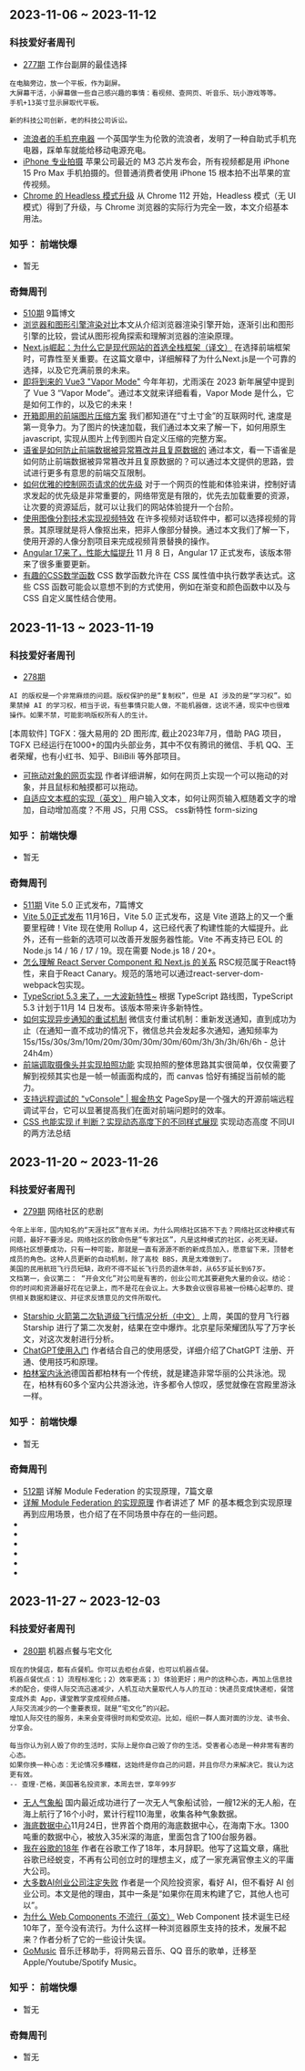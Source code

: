 ## 2023-11-06 ~ 2023-11-12
### 科技爱好者周刊
* [277期](https://github.com/ruanyf/weekly/blob/master/docs/issue-277.md) 工作台副屏的最佳选择
```
在电脑旁边，放一个平板，作为副屏。
大屏幕干活，小屏幕做一些自己感兴趣的事情：看视频、查网页、听音乐、玩小游戏等等。
手机+13英寸显示屏取代平板。

新的科技公司创新，老的科技公司诉讼。
```
* [流浪者的手机充电器](https://www.dezeen.com/2023/09/29/mypowerbank-hacks-santander-bikes-homeless-charge-phones/) 一个英国学生为伦敦的流浪者，发明了一种自助式手机充电器，踩单车就能给移动电源充电。
* [iPhone 专业拍摄](https://prolost.com/blog/scarybts) 苹果公司最近的 M3 芯片发布会，所有视频都是用 iPhone 15 Pro Max 手机拍摄的。但普通消费者使用 iPhone 15 根本拍不出苹果的宣传视频。
* [Chrome 的 Headless 模式升级](https://developer.chrome.com/articles/new-headless/) 从 Chrome 112 开始，Headless 模式（无 UI 模式）得到了升级，与 Chrome 浏览器的实际行为完全一致，本文介绍基本用法。

### 知乎： 前端快爆
* 暂无
### 奇舞周刊
* [510期](https://mp.weixin.qq.com/s?__biz=Mzg4MTYwMzY1Mw==&mid=2247509535&idx=1&sn=dba0ebc034f9cc26557265d3c3fc7bee&chksm=cf618335f8160a237ca0f931cef423daa6449ff90b2e9cb54a99f5e0891daa35a906d6ca9dc3&scene=178&cur_album_id=1899297601078771727) 9篇博文
* [浏览器和图形引擎渲染对比](https://mp.weixin.qq.com/s?__biz=Mzg2ODQ1OTExOA==&mid=2247504723&idx=1&sn=c98d136912c78e56b9073d70088e80e0&chksm=cea96452f9deed44bb35e93495a7cac62e1f558262f67a11b92c61fc54334c52dbc514f6f52f&token=116537750&lang=zh_CN&scene=21#wechat_redirect)本文从介绍浏览器渲染引擎开始，逐渐引出和图形引擎的比较，尝试从图形视角探索和理解浏览器的渲染原理。
* [Next.js崛起：为什么它是现代网站的首选全栈框架（译文）](https://mp.weixin.qq.com/s?__biz=MzU3NTg5MjU1Mw==&mid=2247485371&idx=1&sn=0899c2d246390dcf65e49fe233c0efa1&chksm=fd1d7a9dca6af38b74f0b32b7b1a442ab0a29c3f9f020f7b169600a066f226705521e726de20&token=116537750&lang=zh_CN&scene=21#wechat_redirect) 在选择前端框架时，可靠性至关重要。在这篇文章中，详细解释了为什么Next.js是一个可靠的选择，以及它充满前景的未来。
* [即将到来的 Vue3 "Vapor Mode"](https://mp.weixin.qq.com/s?__biz=MzU2MTIyNDUwMA==&mid=2247524963&idx=2&sn=3556feb025e32617e4a364dc882a7d58&chksm=fc7e2c38cb09a52e34abe14a4a89f94d073ccd4b7f029745fed136ce56e42a54a6e0b87e6fa3&token=116537750&lang=zh_CN&scene=21#wechat_redirect) 今年年初，尤雨溪在 2023 新年展望中提到了 Vue 3 “Vapor Mode”。通过本文就来详细看看，Vapor Mode 是什么，它是如何工作的，以及它的未来！
* [开箱即用的前端图片压缩方案](https://mp.weixin.qq.com/s?__biz=MzU2Mzk1NzkwOA==&mid=2247497484&idx=1&sn=fa16d61349367f5e73d0c7e6d87b0d19&chksm=fc50eef7cb2767e1b9eef64d7093a5657b126b9f40895fceddfed623952be7f729031db9d86f&token=116537750&lang=zh_CN&scene=21#wechat_redirect) 我们都知道在“寸土寸金”的互联网时代, 速度是第一竞争力。为了图片的快速加载，我们通过本文来了解一下，如何用原生 javascript, 实现从图片上传到图片自定义压缩的完整方案。
* [语雀是如何防止前端数据被异常篡改并且复原数据的](https://mp.weixin.qq.com/s?__biz=Mzg2MDU4MzU3Nw==&mid=2247497207&idx=1&sn=ad0b6ce106aff6f76d0a063617b7193e&chksm=ce269601f9511f176d70d6184e9b99c6cca394e14c8bca1f40ff19c214d8a42e156dff47477d&token=475052323&lang=zh_CN&scene=21#wechat_redirect) 通过本文，看一下语雀是如何防止前端数据被异常篡改并且复原数据的？可以通过本文提供的思路，尝试进行更多有意思的前端交互限制。
* [如何优雅的控制网页请求的优先级](https://mp.weixin.qq.com/s?__biz=Mzk0MDMwMzQyOA==&mid=2247499326&idx=1&sn=863ab04e1e6d73943f2675e192b31a6b&chksm=c2e10b15f59682036f05d0adf86cf6bbc88ee21a9bf83f8016a0f0f9f1d4f76e1c49b5d99875&token=475052323&lang=zh_CN&scene=21#wechat_redirect) 对于一个网页的性能和体验来讲，控制好请求发起的优先级是非常重要的，网络带宽是有限的，优先去加载重要的资源，让次要的资源延后，就可以让我们的网站体验提升一个台阶。
* [使用图像分割技术实现视频特效](https://mp.weixin.qq.com/s?__biz=MzU2NjU3Nzg2Mg==&mid=2247505069&idx=2&sn=f538957fdf3d459f7b96b6bab6b7864c&chksm=fca8cb04cbdf421252e46136bb9f605a99b805955fe2cbcf8a50f8efbde8d77c640731e08f2f&token=116537750&lang=zh_CN&scene=21#wechat_redirect) 在许多视频对话软件中，都可以选择视频的背景。其原理就是将人像抠出来，把非人像部分替换。通过本文我们了解一下，使用开源的人像分割项目来完成视频背景替换的操作。
* [Angular 17来了，性能大幅提升](https://mp.weixin.qq.com/s?__biz=MzU2MTIyNDUwMA==&mid=2247524939&idx=1&sn=b359a958d1cb17da71467dabcf34705f&chksm=fc7e2c10cb09a5063ee9389be491f99aac7cb9886a00da17c136662a60f362abb9ccf831a60d&token=116537750&lang=zh_CN&scene=21#wechat_redirect) 11 月 8 日，Angular 17 正式发布，该版本带来了很多重要更新。
* [有趣的CSS数学函数](https://www.51cto.com/article/705254.html) CSS 数学函数允许在 CSS 属性值中执行数学表达式。这些 CSS 函数可能会以意想不到的方式使用，例如在渐变和颜色函数中以及与 CSS 自定义属性结合使用。


## 2023-11-13 ~ 2023-11-19
### 科技爱好者周刊
* [278期](https://github.com/ruanyf/weekly/blob/master/docs/issue-278.md) 
```
AI 的版权是一个非常麻烦的问题。版权保护的是“复制权”，但是 AI 涉及的是“学习权”。如果禁掉 AI 的学习权，相当于说，有些事情只能人做，不能机器做，这说不通，现实中也很难操作。如果不禁，可能影响版权所有人的生计。
```
[本周软件] TGFX：强大易用的 2D 图形库, 截止2023年7月，借助 PAG 项目，TGFX 已经运行在1000+的国内头部业务，其中不仅有腾讯的微信、手机 QQ、王者荣耀，也有小红书、知乎、BiliBili 等外部项目。
* [可拖动对象的网页实现](https://www.redblobgames.com/making-of/draggable/) 作者详细讲解，如何在网页上实现一个可以拖动的对象，并且鼠标和触摸都可以拖动。
* [自适应文本框的实现（英文）](https://www.amitmerchant.com/textarea-auto-increase-height/) 用户输入文本，如何让网页输入框随着文字的增加，自动增加高度？不用 JS，只用 CSS。 css新特性 form-sizing 

### 知乎： 前端快爆
* 暂无
### 奇舞周刊
* [511期](https://mp.weixin.qq.com/s?__biz=Mzg4MTYwMzY1Mw==&mid=2247509692&idx=1&sn=f92e3f796abce1f7f5c05f21ea2d61c9&chksm=cf618396f8160a808ca977ff6e00345c27aeeaacb621f21093bc8dee18c8e8463ca5179fa8f6&scene=178&cur_album_id=1899297601078771727#rd) Vite 5.0 正式发布，7篇博文
* [Vite 5.0正式发布](https://mp.weixin.qq.com/s?__biz=MzU2MTIyNDUwMA==&mid=2247525068&idx=1&sn=ab6685a8b2cb0c12322b2ebe39e13fb7&scene=21#wechat_redirect) 11月16日，Vite 5.0 正式发布，这是 Vite 道路上的又一个重要里程碑！Vite 现在使用 Rollup 4，这已经代表了构建性能的大幅提升。此外，还有一些新的选项可以改善开发服务器性能。Vite 不再支持已 EOL 的 Node.js 14 / 16 / 17 / 19。现在需要 Node.js 18 / 20+。
* [怎么理解 React Server Component 和 Next.js 的关系](https://mp.weixin.qq.com/s?__biz=MzkzMjIxNTcyMA==&mid=2247493227&idx=1&sn=857641e2beda2004ea48e03b366762ec&scene=21#wechat_redirect) RSC规范属于React特性，来自于React Canary。规范的落地可以通过react-server-dom-webpack包实现。
* [TypeScript 5.3 来了，一大波新特性~](https://mp.weixin.qq.com/s?__biz=MzU2MTIyNDUwMA==&mid=2247525035&idx=1&sn=9cfac81a119709050c42872a35ca3aeb&scene=21#wechat_redirect) 根据 TypeScript 路线图，TypeScript 5.3 计划于11月 14 日发布。该版本带来许多新特性。
* [如何实现异步通知的重试机制](https://mp.weixin.qq.com/s?__biz=MzA3NTgwNTIyMQ==&mid=2649299873&idx=1&sn=5b368e3226c1768350b50c1e493abc6d&scene=21#wechat_redirect) 微信支付重试机制：重新发送通知，直到成功为止（在通知一直不成功的情况下，微信总共会发起多次通知，通知频率为15s/15s/30s/3m/10m/20m/30m/30m/30m/60m/3h/3h/3h/6h/6h - 总计 24h4m）
* [前端调取摄像头并实现拍照功能](https://mp.weixin.qq.com/s?__biz=MzUxNzk1MjQ0Ng==&mid=2247517527&idx=1&sn=1273f59e154cd11a7ecd2277af2c4c8f&scene=21#wechat_redirect) 实现拍照的整体思路其实很简单，仅仅需要了解到视频其实也是一帧一帧画面构成的，而 canvas 恰好有捕捉当前帧的能力。
* [支持远程调试的 "vConsole" | 掘金热文](https://mp.weixin.qq.com/s?__biz=Mzg5NjAzMjI0NQ==&mid=2247506177&idx=2&sn=848e7d949b61931918404aa5da3a28cc&scene=21#wechat_redirect) PageSpy是一个强大的开源前端远程调试平台，它可以显著提高我们在面对前端问题时的效率。
* [CSS 也能实现 if 判断？实现动态高度下的不同样式展现](https://mp.weixin.qq.com/s?__biz=Mzg2MDU4MzU3Nw==&mid=2247497245&idx=1&sn=ec983bc9a4c6a335e73de14ddccb4568&scene=21#wechat_redirect) 实现动态高度 不同UI的两方法总结


## 2023-11-20 ~ 2023-11-26
### 科技爱好者周刊
* [279期](https://github.com/ruanyf/weekly/blob/master/docs/issue-279.md) 网络社区的悲剧
```
今年上半年，国内知名的“天涯社区”宣布关闭。为什么网络社区搞不下去？网络社区这种模式有问题，最好不要涉足。网络社区的致命伤是“专家社区”，凡是这种模式的社区，必死无疑。
网络社区想要成功，只有一种可能，那就是一直有源源不断的新成员加入，愿意留下来，顶替老成员的角色。这种人员更新的自动机制，除了高校 BBS，真是太难做到了。
美国的民用航班飞行员短缺，政府不得不延长飞行员的退休年龄，从65岁延长到67岁。
文档第一，会议第二： “开会文化”对公司是有害的，创业公司尤其要避免大量的会议。结论：你的时间和资源最好花在记录上，而不是花在会议上。大多数会议很容易被一份精心起草的、提供相关数据和建议、并征求反馈意见的文件所取代。
```
* [Starship 火箭第二次轨道级飞行情况分析（中文）](https://mp.weixin.qq.com/s/N1akMdMZrolD-DzikHnY_Q) 上周，美国的登月飞行器 Starship 进行了第二次发射，结果在空中爆炸。北京星际荣耀团队写了万字长文，对这次发射进行分析。
* [ChatGPT使用入门](https://blog.warmplace.cn/post/chatgpt) 作者结合自己的使用感受，详细介绍了ChatGPT 注册、开通、使用技巧和原理。
* [柏林室内泳池](https://www.bbc.com/travel/article/20231116-the-hidden-beauty-of-berlins-indoor-pools)德国首都柏林有一个传统，就是建造非常华丽的公共泳池。现在，柏林有60多个室内公共游泳池，许多都令人惊叹，感觉就像在宫殿里游泳一样。

### 知乎： 前端快爆
* 暂无
### 奇舞周刊
* [512期](https://mp.weixin.qq.com/s?__biz=Mzg4MTYwMzY1Mw==&mid=2247509729&idx=1&sn=b5eb4e6ede6dc6375048fd6b7a85b063&chksm=cf6183cbf8160addeced4df19f782b15293f57609631a2e24e670988ead8bbf7bbcb087cb7d1&scene=178&cur_album_id=1899297601078771727#rd) 详解 Module Federation 的实现原理，7篇文章
* [详解 Module Federation 的实现原理](https://mp.weixin.qq.com/s?__biz=MzUxNzk1MjQ0Ng==&mid=2247517743&idx=2&sn=9f0df9b0d31309c1e6e1736bf6520ba5&scene=21#wechat_redirect) 作者讲述了 MF 的基本概念到实现原理再到应用场景，也介绍了在不同场景中存在的一些问题。
* []()
* []()
* []()
* []()
* []()
* []()


## 2023-11-27 ~ 2023-12-03
### 科技爱好者周刊
* [280期](https://github.com/ruanyf/weekly/blob/master/docs/issue-280.md) 机器点餐与宅文化
```
现在的快餐店，都有点餐机。你可以去柜台点餐，也可以机器点餐。
机器点餐优点：1）流程标准化；2）效率更高；3）体验更好；用户的这种心态，再加上信息技术的配合，使得人际交流迅速减少，人机互动大量取代人与人的互动：快递员变成快递柜，餐馆变成外卖 App，课堂教学变成视频点播。
人际交流减少的一个重要表现，就是“宅文化”的兴起。
增加人际交往的服务，未来会变得很时尚和受欢迎。比如，组织一群人面对面的沙龙、读书会、分享会。

每当你认为别人毁了你的生活时，实际上是你自己毁了你的生活。受害者心态是一种非常有害的心态。
如果你换一种心态：无论情况多糟糕，这始终是你自己的问题，并且你尽力来解决它。我认为这更有效。
-- 查理·芒格，美国著名投资家，本周去世，享年99岁
```
* [无人气象船](https://www.eworldship.com/html/2023/new_ship_type_1122/198244.html) 国内最近成功进行了一次无人气象船试验，一艘12米的无人船，在海上航行了16个小时，累计行程110海里，收集各种气象数据。
* [海底数据中心](https://www.hinews.cn/news/system/2023/11/24/033078392.shtml)11月24日，世界首个商用的海底数据中心，在海南下水。1300吨重的数据中心，被放入35米深的海底，里面包含了100台服务器。
* [我在谷歌的18年](https://icloudnative.io/posts/reflecting-on-18-years-at-google/) 作者在谷歌工作了18年，本月辞职。他写了这篇文章，痛批谷歌已经蜕变，不再有公司创立时的理想主义，成了一家充满官僚主义的平庸大公司。
* [大多数AI创业公司注定失败](https://weightythoughts.com/p/most-ai-startups-are-doomed) 作者是一个风险投资家，看好 AI，但不看好 AI 创业公司。本文是他的理由，其中一条是“如果你在周末构建了它，其他人也可以”。
* [为什么 Web Components 不流行（英文）](https://daverupert.com/2023/07/why-not-webcomponents/) Web Component 技术诞生已经10年了，至今没有流行。为什么这样一种浏览器原生支持的技术，发展不起来？作者分析了它的一些设计失误。
* [GoMusic](https://github.com/Bistutu/GoMusic) 音乐迁移助手，将网易云音乐、QQ 音乐的歌单，迁移至 Apple/Youtube/Spotify Music。

### 知乎： 前端快爆
* 暂无
### 奇舞周刊
* 暂无